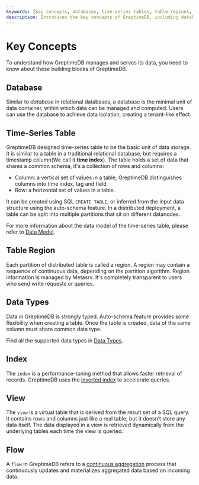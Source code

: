 ```yaml
---
keywords: [key concepts, databases, time-series tables, table regions, data types]
description: Introduces the key concepts of GreptimeDB, including databases, time-series tables, table regions, data types, indexes, views, and flows. It explains how these components work together to manage and serve data in GreptimeDB.
---
```


# Key Concepts

To understand how GreptimeDB manages and serves its data, you need to know about
these building blocks of GreptimeDB.

## Database

Similar to *database* in relational databases, a database is the minimal unit of
data container, within which data can be managed and computed. Users can use the database to achieve data isolation, creating a tenant-like effect.

## Time-Series Table

GreptimeDB designed time-series table to be the basic unit of data storage.
It is similar to a table in a traditional relational database, but requires a timestamp column(We call it **time index**).
The table holds a set of data that shares a common schema, it's a collection of rows and columns:

* Column: a vertical set of values in a table, GreptimeDB distinguishes columns into time index, tag and field.
* Row: a horizontal set of values in a table.

It can be created using SQL `CREATE TABLE`, or inferred from the input data structure using the auto-schema feature.
In a distributed deployment, a table can be split into multiple partitions that sit on different datanodes.

For more information about the data model of the time-series table, please refer to [Data Model](./data-model.md).

## Table Region

Each partition of distributed table is called a region. A region may contain a
sequence of continuous data, depending on the partition algorithm. Region
information is managed by Metasrv. It's completely transparent to users who send
write requests or queries.

## Data Types

Data in GreptimeDB is strongly typed. Auto-schema feature provides some
flexibility when creating a table. Once the table is created, data of the same
column must share common data type.

Find all the supported data types in [Data Types](/reference/sql/data-types.md).

## Index

The `index` is a performance-tuning method that allows faster retrieval of records. GreptimeDB uses the [inverted index](/contributor-guide/datanode/data-persistence-indexing.md#inverted-index) to accelerate queries.

## View

The `view` is a virtual table that is derived from the result set of a SQL query. It contains rows and columns just like a real table, but it doesn’t store any data itself.
The data displayed in a view is retrieved dynamically from the underlying tables each time the view is queried.

## Flow

A `flow` in GreptimeDB refers to a [continuous aggregation](/user-guide/flow-computation/overview.md) process that continuously updates and materializes aggregated data based on incoming data.
